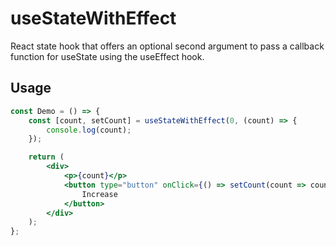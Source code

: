 # useStateWithEffect

React state hook that offers an optional second argument to pass a callback function for useState using the useEffect hook.

## Usage

```jsx
const Demo = () => {
    const [count, setCount] = useStateWithEffect(0, (count) => {
        console.log(count);
    });

    return (
        <div>
            <p>{count}</p>
            <button type="button" onClick={() => setCount(count => count + 1)}>
                Increase
            </button>
        </div>
    );
};
```
